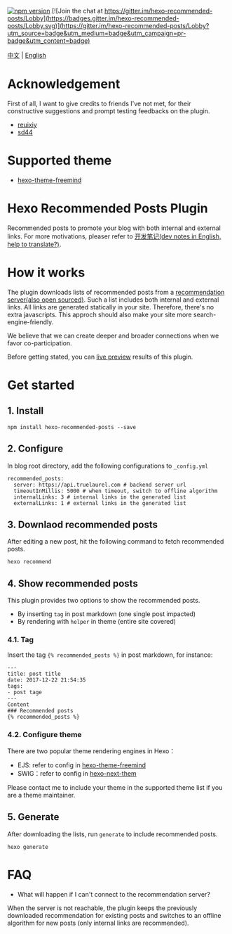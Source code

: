 [![npm version](https://badge.fury.io/js/hexo-recommended-posts.svg)](https://badge.fury.io/js/hexo-recommended-posts)
[![Join the chat at https://gitter.im/hexo-recommended-posts/Lobby](https://badges.gitter.im/hexo-recommended-posts/Lobby.svg)](https://gitter.im/hexo-recommended-posts/Lobby?utm_source=badge&utm_medium=badge&utm_campaign=pr-badge&utm_content=badge)

[中文](README.md) | [English](README-en.md)

# Acknowledgement
First of all, I want to give credits to friends I've not met, for their constructive suggestions and prompt testing feedbacks on the plugin.
- [reuixiy](https://reuixiy.github.io/)
- [sd44](http://sd44.github.io/)

# Supported theme
- [hexo-theme-freemind](https://github.com/wzpan/hexo-theme-freemind)

# Hexo Recommended Posts Plugin
Recommended posts to promote your blog with both internal and external links. For more motivations, pleaser refer to [开发笔记(dev notes in English, help to translate?)](https://hui-wang.info/2017/12/22/%E5%AE%89%E5%8F%AF%E6%8E%A8%E8%8D%90%E7%B3%BB%E7%BB%9F%E5%BC%80%E5%8F%91%E7%AC%94%E8%AE%B0%EF%BC%881%EF%BC%89/).

# How it works
The plugin downloads lists of recommended posts from a [recommendation server(also open sourced)](https://github.com/huiwang/encore). Such a list includes both internal and external links.
All links are generated statically in your site. Therefore, there's no extra javascripts. This approch should also make your site more search-engine-friendly.

We believe that we can create deeper and broader connections when we favor co-participation.   

Before getting stated, you can [live preview](https://hui-wang.info) results of this plugin.

# Get started

## 1. Install

```
npm install hexo-recommended-posts --save
```
## 2. Configure

In blog root directory, add the following configurations to `_config.yml`
```
recommended_posts:
  server: https://api.truelaurel.com # backend server url
  timeoutInMillis: 5000 # when timeout, switch to offline algorithm
  internalLinks: 3 # internal links in the generated list
  externalLinks: 1 # external links in the generated list
```

## 3. Downlaod recommended posts

After editing a new post, hit the following command to fetch recommended posts.
```
hexo recommend
```
## 4. Show recommended posts

This plugin provides two options to show the recommended posts.
- By inserting `tag` in post markdown (one single post impacted)
- By rendering with `helper` in theme (entire site covered)

### 4.1. Tag

Insert the tag `{% recommended_posts %}` in post markdown, for instance:
```
---
title: post title
date: 2017-12-22 21:54:35
tags:
- post tage
---
Content
### Recommended posts
{% recommended_posts %}
```

### 4.2. Configure theme

There are two popular theme rendering engines in Hexo：
- EJS: refer to config in [hexo-theme-freemind](https://github.com/wzpan/hexo-theme-freemind/pull/77/files)
- SWIG：refer to config in [hexo-next-them](https://github.com/iissnan/hexo-theme-next/pull/2054/files)

Please contact me to include your theme in the supported theme list if you are a theme maintainer.

## 5. Generate 

After downloading the lists, run `generate` to include recommended posts.
```
hexo generate
```

# FAQ
- What will happen if I can't connect to the recommendation server?

When the server is not reachable, the plugin keeps the previously downloaded recommendation for existing posts and switches to an offline algorithm for new posts (only internal links are recommended). 
